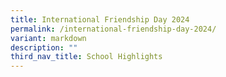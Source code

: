 ```yaml
---
title: International Friendship Day 2024
permalink: /international-friendship-day-2024/
variant: markdown
description: ""
third_nav_title: School Highlights
---
```

